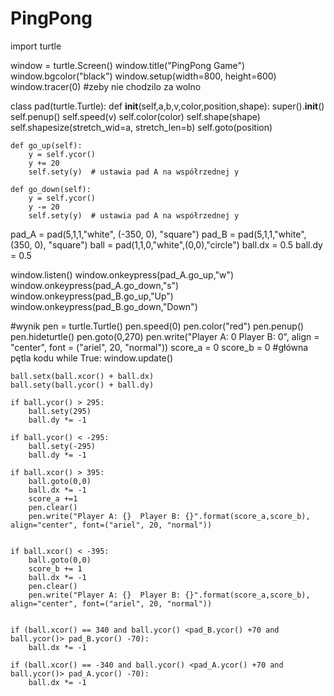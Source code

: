 # PingPong
import turtle

window = turtle.Screen()
window.title("PingPong Game")
window.bgcolor("black")
window.setup(width=800, height=600)
window.tracer(0) #zeby nie chodzilo za wolno

class pad(turtle.Turtle):
    def __init__(self,a,b,v,color,position,shape):
        super().__init__()
        self.penup()
        self.speed(v)
        self.color(color)
        self.shape(shape)
        self.shapesize(stretch_wid=a, stretch_len=b)
        self.goto(position)

    def go_up(self):
        y = self.ycor()
        y += 20
        self.sety(y)  # ustawia pad A na współrzednej y

    def go_down(self):
        y = self.ycor()
        y -= 20
        self.sety(y)  # ustawia pad A na współrzednej y


pad_A = pad(5,1,1,"white", (-350, 0), "square")
pad_B = pad(5,1,1,"white", (350, 0), "square")
ball = pad(1,1,0,"white",(0,0),"circle")
ball.dx = 0.5
ball.dy = 0.5

window.listen()
window.onkeypress(pad_A.go_up,"w")
window.onkeypress(pad_A.go_down,"s")
window.onkeypress(pad_B.go_up,"Up")
window.onkeypress(pad_B.go_down,"Down")

#wynik
pen = turtle.Turtle()
pen.speed(0)
pen.color("red")
pen.penup()
pen.hideturtle()
pen.goto(0,270)
pen.write("Player A: 0  Player B: 0", align = "center", font = ("ariel", 20, "normal"))
score_a = 0
score_b = 0
#główna pętla kodu
while True:
    window.update()

    ball.setx(ball.xcor() + ball.dx)
    ball.sety(ball.ycor() + ball.dy)

    if ball.ycor() > 295:
        ball.sety(295)
        ball.dy *= -1

    if ball.ycor() < -295:
        ball.sety(-295)
        ball.dy *= -1

    if ball.xcor() > 395:
        ball.goto(0,0)
        ball.dx *= -1
        score_a +=1
        pen.clear()
        pen.write("Player A: {}  Player B: {}".format(score_a,score_b), align="center", font=("ariel", 20, "normal"))


    if ball.xcor() < -395:
        ball.goto(0,0)
        score_b += 1
        ball.dx *= -1
        pen.clear()
        pen.write("Player A: {}  Player B: {}".format(score_a,score_b), align="center", font=("ariel", 20, "normal"))


    if (ball.xcor() == 340 and ball.ycor() <pad_B.ycor() +70 and ball.ycor()> pad_B.ycor() -70):
        ball.dx *= -1

    if (ball.xcor() == -340 and ball.ycor() <pad_A.ycor() +70 and ball.ycor()> pad_A.ycor() -70):
        ball.dx *= -1
